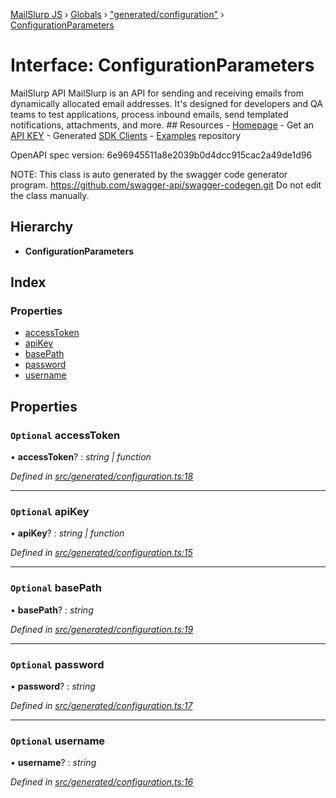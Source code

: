 [MailSlurp JS](../README.md) › [Globals](../globals.md) › ["generated/configuration"](../modules/_generated_configuration_.md) › [ConfigurationParameters](_generated_configuration_.configurationparameters.md)

# Interface: ConfigurationParameters

MailSlurp API
MailSlurp is an API for sending and receiving emails from dynamically allocated email addresses. It's designed for developers and QA teams to test applications, process inbound emails, send templated notifications, attachments, and more.   ## Resources - [Homepage](https://www.mailslurp.com) - Get an [API KEY](https://app.mailslurp.com/sign-up/) - Generated [SDK Clients](https://www.mailslurp.com/docs/) - [Examples](https://github.com/mailslurp/examples) repository

OpenAPI spec version: 6e96945511a8e2039b0d4dcc915cac2a49de1d96

NOTE: This class is auto generated by the swagger code generator program.
https://github.com/swagger-api/swagger-codegen.git
Do not edit the class manually.

## Hierarchy

* **ConfigurationParameters**

## Index

### Properties

* [accessToken](_generated_configuration_.configurationparameters.md#optional-accesstoken)
* [apiKey](_generated_configuration_.configurationparameters.md#optional-apikey)
* [basePath](_generated_configuration_.configurationparameters.md#optional-basepath)
* [password](_generated_configuration_.configurationparameters.md#optional-password)
* [username](_generated_configuration_.configurationparameters.md#optional-username)

## Properties

### `Optional` accessToken

• **accessToken**? : *string | function*

*Defined in [src/generated/configuration.ts:18](https://github.com/mailslurp/mailslurp-client-ts-js/blob/7518dcd/src/generated/configuration.ts#L18)*

___

### `Optional` apiKey

• **apiKey**? : *string | function*

*Defined in [src/generated/configuration.ts:15](https://github.com/mailslurp/mailslurp-client-ts-js/blob/7518dcd/src/generated/configuration.ts#L15)*

___

### `Optional` basePath

• **basePath**? : *string*

*Defined in [src/generated/configuration.ts:19](https://github.com/mailslurp/mailslurp-client-ts-js/blob/7518dcd/src/generated/configuration.ts#L19)*

___

### `Optional` password

• **password**? : *string*

*Defined in [src/generated/configuration.ts:17](https://github.com/mailslurp/mailslurp-client-ts-js/blob/7518dcd/src/generated/configuration.ts#L17)*

___

### `Optional` username

• **username**? : *string*

*Defined in [src/generated/configuration.ts:16](https://github.com/mailslurp/mailslurp-client-ts-js/blob/7518dcd/src/generated/configuration.ts#L16)*
